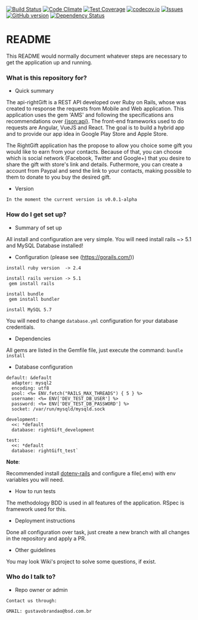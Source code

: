 [![Build Status](https://travis-ci.org/getbrandao/api-rightGift.svg?branch=master)](https://travis-ci.org/getbrandao/api-rightGift)
[![Code Climate](https://codeclimate.com/github/getbrandao/api-rightGift.png)](https://codeclimate.com/github/getbrandao/api-rightGift)
[![Test Coverage](http://img.shields.io/codeclimate/coverage/github/getbrandao/api-rightGift.png)](https://codeclimate.com/github/getbrandao/api-rightGift)
[![codecov.io](https://codecov.io/gh/getbrandao/api-rightGift/coverage.svg?branch=master)](https://codecov.io/gh/getbrandao/api-rightGift?branch=master)
[![Issues](http://img.shields.io/codeclimate/issues/github/getbrandao/api-rightGift.png)](https://codeclimate.com/github/getbrandao/api-rightGift)
[![GitHub version](https://badge.fury.io/gh/getbrandao%2Fapi-rightGift.svg)](https://badge.fury.io/gh/getbrandao%2Fapi-rightGift)
[![Dependency Status](https://gemnasium.com/getbrandao/api-rightGift.svg)](https://gemnasium.com/getbrandao/api-rightGift)

# README #

This README would normally document whatever steps are necessary to get the application up and running.

### What is this repository for? ###

* Quick summary

The api-rightGift is a REST API developed over Ruby on Rails, whose was created to response the requests from Mobile and Web application. This application uses the gem 'AMS' and following the specifications ans recommendations over [{json:api}](http://jsonapi.org/). The front-end frameworks used to do requests are Angular, VueJS and React. The goal is to build a hybrid app and to provide our app idea in Google Play Store and Apple Store.

The RightGift application has the propose to allow you choice some gift you would like to earn from your contacts. Because of that, you can choose which is social network (Facebook, Twitter and Google+) that you desire to share the gift with store's link and details. Futhermore, you can create a account from Paypal and send the link to your contacts, making possible to them to donate to you buy the desired gift.

* Version

`In the moment the current version is v0.0.1-alpha`

### How do I get set up? ###

* Summary of set up

All install and configuration are very simple. You will need install rails ~> 5.1 and MySQL Database installed!

* Configuration (please see (https://gorails.com/))

```
install ruby version  -> 2.4

install rails version -> 5.1
 gem install rails

install bundle
 gem install bundler

install MySQL 5.7
```

You will need to change ```database.yml``` configuration for your database credentials.

* Dependencies

All gems are listed in the Gemfile file, just execute the command:
`bundle install`

* Database configuration

```
default: &default
  adapter: mysql2
  encoding: utf8
  pool: <%= ENV.fetch("RAILS_MAX_THREADS") { 5 } %>
  username: <%= ENV['DEV_TEST_DB_USER'] %>
  password: <%= ENV['DEV_TEST_DB_PASSWORD'] %>
  socket: /var/run/mysqld/mysqld.sock

development:
  <<: *default
  database: rightGift_development

test:
  <<: *default
  database: rightGift_test`
```

**Note**:

Recommended install [dotenv-rails](https://github.com/bkeepers/dotenv) and configure a file(.env) with env variables you will need.

* How to run tests

The methodology BDD is used in all features of the application. RSpec is framework used for this.

* Deployment instructions

Done all configuration over task, just create a new branch with all changes in the repository and
apply a PR.

* Other guidelines

You may look Wiki's project to solve some questions, if exist.

### Who do I talk to? ###

* Repo owner or admin

```
Contact us through:

GMAIL: gustavobrandao@bsd.com.br
```
